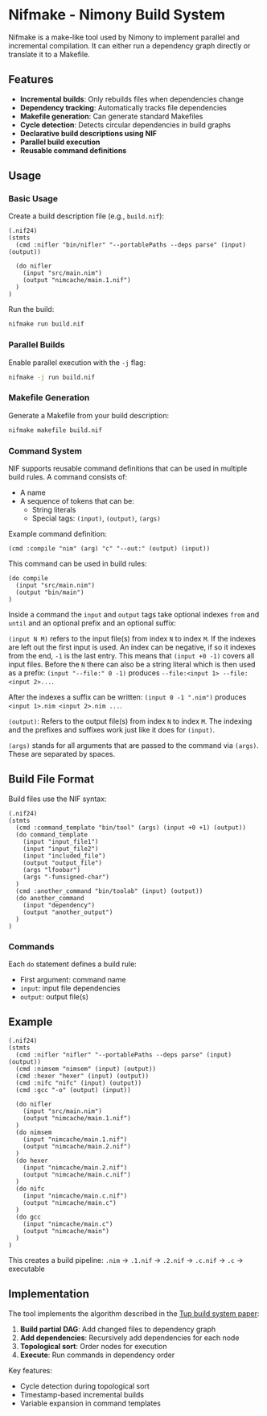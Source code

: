 # Nifmake - Nimony Build System

Nifmake is a make-like tool used by Nimony to implement parallel and incremental compilation. It can either run a dependency graph directly or translate it to a Makefile.

## Features

- **Incremental builds**: Only rebuilds files when dependencies change
- **Dependency tracking**: Automatically tracks file dependencies
- **Makefile generation**: Can generate standard Makefiles
- **Cycle detection**: Detects circular dependencies in build graphs
- **Declarative build descriptions using NIF**
- **Parallel build execution**
- **Reusable command definitions**

## Usage

### Basic Usage

Create a build description file (e.g., `build.nif`):

```nif
(.nif24)
(stmts
  (cmd :nifler "bin/nifler" "--portablePaths --deps parse" (input) (output))

  (do nifler
    (input "src/main.nim")
    (output "nimcache/main.1.nif")
  )
)
```

Run the build:

```bash
nifmake run build.nif
```

### Parallel Builds

Enable parallel execution with the `-j` flag:

```bash
nifmake -j run build.nif
```

### Makefile Generation

Generate a Makefile from your build description:

```bash
nifmake makefile build.nif
```

### Command System

NIF supports reusable command definitions that can be used in multiple build rules. A command consists of:

- A name
- A sequence of tokens that can be:
  - String literals
  - Special tags: `(input)`, `(output)`, `(args)`

Example command definition:

```nif
(cmd :compile "nim" (arg) "c" "--out:" (output) (input))
```

This command can be used in build rules:

```nif
(do compile
  (input "src/main.nim")
  (output "bin/main")
)
```

Inside a command the `input` and `output` tags take optional indexes `from` and `until` and an optional prefix and an optional suffix:

`(input N M)` refers to the input file(s) from index `N` to index `M`. If the indexes are left out the first input is used. An index can be negative, if so it indexes from the end, `-1` is the last entry. This means that `(input +0 -1)` covers all input files. Before the `N` there can also be a string literal which is then used as a prefix: `(input "--file:" 0 -1)` produces `--file:<input 1> --file:<input 2>...`.

After the indexes a suffix can be written: `(input 0 -1 ".nim")` produces `<input 1>.nim <input 2>.nim ...`.

`(output)`: Refers to the output file(s) from index `N` to index `M`. The indexing and the prefixes and suffixes work just like it does for `(input)`.

`(args)` stands for all arguments that are passed to the command via `(args)`. These are separated by spaces.


## Build File Format

Build files use the NIF syntax:

```nif
(.nif24)
(stmts
  (cmd :command_template "bin/tool" (args) (input +0 +1) (output))
  (do command_template
    (input "input_file1")
    (input "input_file2")
    (input "included_file")
    (output "output_file")
    (args "lfoobar")
    (args "-funsigned-char")
  )
  (cmd :another_command "bin/toolab" (input) (output))
  (do another_command
    (input "dependency")
    (output "another_output")
  )
)
```

### Commands

Each `do` statement defines a build rule:
- First argument: command name
- `input`: input file dependencies
- `output`: output file(s)


## Example

```nif
(.nif24)
(stmts
  (cmd :nifler "nifler" "--portablePaths --deps parse" (input) (output))
  (cmd :nimsem "nimsem" (input) (output))
  (cmd :hexer "hexer" (input) (output))
  (cmd :nifc "nifc" (input) (output))
  (cmd :gcc "-o" (output) (input))

  (do nifler
    (input "src/main.nim")
    (output "nimcache/main.1.nif")
  )
  (do nimsem
    (input "nimcache/main.1.nif")
    (output "nimcache/main.2.nif")
  )
  (do hexer
    (input "nimcache/main.2.nif")
    (output "nimcache/main.c.nif")
  )
  (do nifc
    (input "nimcache/main.c.nif")
    (output "nimcache/main.c")
  )
  (do gcc
    (input "nimcache/main.c")
    (output "nimcache/main")
  )
)
```

This creates a build pipeline: `.nim` → `.1.nif` → `.2.nif` → `.c.nif` → `.c` → executable


## Implementation

The tool implements the algorithm described in the [Tup build system paper](https://gittup.org/tup/build_system_rules_and_algorithms.pdf):

1. **Build partial DAG**: Add changed files to dependency graph
2. **Add dependencies**: Recursively add dependencies for each node
3. **Topological sort**: Order nodes for execution
4. **Execute**: Run commands in dependency order

Key features:
- Cycle detection during topological sort
- Timestamp-based incremental builds
- Variable expansion in command templates
